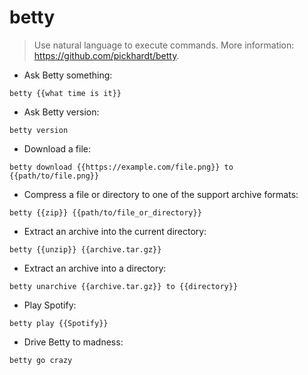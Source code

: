 # betty

> Use natural language to execute commands.
> More information: <https://github.com/pickhardt/betty>.

- Ask Betty something:

`betty {{what time is it}}`

- Ask Betty version:

`betty version`

- Download a file:

`betty download {{https://example.com/file.png}} to {{path/to/file.png}}`

- Compress a file or directory to one of the support archive formats:

`betty {{zip}} {{path/to/file_or_directory}}`

- Extract an archive into the current directory:

`betty {{unzip}} {{archive.tar.gz}}`

- Extract an archive into a directory:

`betty unarchive {{archive.tar.gz}} to {{directory}}`

- Play Spotify:

`betty play {{Spotify}}`

- Drive Betty to madness:

`betty go crazy`
